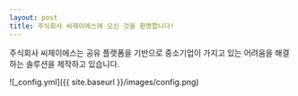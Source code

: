 ```yaml
---
layout: post
title: 주식회사 씨제이에스에 오신 것을 환영합니다!
---
```


주식회사 씨제이에스는 공유 플랫폼을 기반으로 중소기업이 가지고 있는 어려움을 해결하는 솔루션을 제작하고 있습니다. 

![_config.yml]({{ site.baseurl }}/images/config.png)
